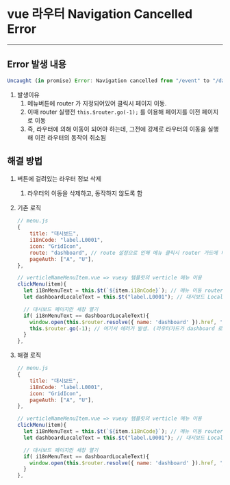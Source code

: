 # vue 라우터 Navigation Cancelled Error

---

>

## Error 발생 내용 

```js
Uncaught (in promise) Error: Navigation cancelled from "/event" to "/dashboard" with a new navigation.
```

1. 발생이유
   1. 메뉴버튼에 router 가 지정되어있어 클릭시 페이지 이동. 
   2. 이때 router 실행전 `this.$router.go(-1);` 를 이용해 페이지를 이전 페이지로 이동
   3. 즉, 라우터에 의해 이동이 되어야 하는데, 그전에 강제로 라우터의 이동을 실행해 이전 라우터의 동작이 취소됨

## 해결 방법

1. 버튼에 걸려있는 라우터 정보 삭제 

   1. 라우터의 이동을 삭제하고, 동작하지 않도록 함

2. 기존 로직

   ```js
   // menu.js 
   {
       title: "대시보드",
       i18nCode: "label.L0001",
       icon: "GridIcon",
       route: "dashboard", // route 설정으로 인해 메뉴 클릭시 router 가드에 의해 페이지 이동 
       pageAuth: ["A", "U"],
   },
   ```

   ```js
   // verticleNameMenuItem.vue => vuexy 템플릿의 verticle 메뉴 이용 
   clickMenu(item){
     let i18nMenuText = this.$t(`${item.i18nCode}`); // 메뉴 이동 router Text 
     let dashboardLocaleText = this.$t("label.L0001"); // 대시보드 Locale Text
   
     // 대시보드 페이지만 새창 열기 
     if( i18nMenuText == dashboardLocaleText){
       window.open(this.$router.resolve({ name: 'dashboard' }).href, '_blank');
       this.$router.go(-1); // 여기서 에러가 발생. (라우터가드가 dashboard 로 이동하려고 했는데, go() 로인해 취소되어 발생하는 문제 )
     }
   },
   ```

3. 해결 로직 

   ```js
   // menu.js 
   {
       title: "대시보드",
       i18nCode: "label.L0001",
       icon: "GridIcon",
       pageAuth: ["A", "U"],
   },
   ```

   ```js
   // verticleNameMenuItem.vue => vuexy 템플릿의 verticle 메뉴 이용 
   clickMenu(item){
     let i18nMenuText = this.$t(`${item.i18nCode}`); // 메뉴 이동 router Text 
     let dashboardLocaleText = this.$t("label.L0001"); // 대시보드 Locale Text
   
     // 대시보드 페이지만 새창 열기 
     if( i18nMenuText == dashboardLocaleText){
       window.open(this.$router.resolve({ name: 'dashboard' }).href, '_blank');
     }
   },
   ```

   